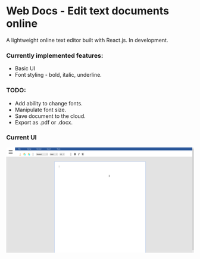 # Web Docs - Edit text documents online

A lightweight online text editor built with React.js. In development.

### Currently implemented features:
- Basic UI
- Font styling - bold, italic, underline.


### TODO:
- Add ability to change fonts.
- Manipulate font size.
- Save document to the cloud.
- Export as .pdf or .docx.

### Current UI

![docs-web](https://raw.githubusercontent.com/SvetlozarKalchev/web-docs/master/app.gif)
